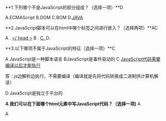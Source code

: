 **1.下列哪个不是JavaScript的部分组成？（选择一项）**D

A.ECMAScript    B.DOM  C.BOM  D.<u>JAVA</u>



**2.JavaScript脚本可以在html中哪个标签之间进行嵌入？（选择两项）**AC

A  . <u><head> </ head ></u>    B .<title> </title>    <u>C. <body> </body></u>    D. <meta>



**3.以下哪项不属于JavaScript的特征（选择一项）**C

A JavaScript是一种脚本语言
BJavaScript是事件驱动的
C <u>JavaScript代码需要编译以后才能执行</u>

答：js边解析边执行，不需要编译（编译就是先将代码转换成二进制供计算机解读）

D JavaScript是独立于平台的



**4.我们可以在下面哪个html元素中写JavaScript代码？（选择一项)**  A

A     <script>

B    <JavaScript>
C    <js>
D    <scripting>

